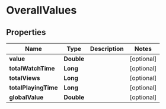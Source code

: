 

# OverallValues

## Properties

Name | Type | Description | Notes
------------ | ------------- | ------------- | -------------
**value** | **Double** |  |  [optional]
**totalWatchTime** | **Long** |  |  [optional]
**totalViews** | **Long** |  |  [optional]
**totalPlayingTime** | **Long** |  |  [optional]
**globalValue** | **Double** |  |  [optional]



